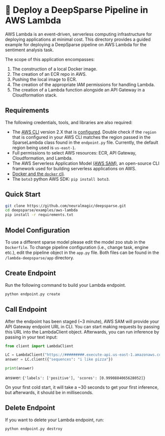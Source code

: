 <!--
Copyright (c) 2021 - present / Neuralmagic, Inc. All Rights Reserved.

Licensed under the Apache License, Version 2.0 (the "License");
you may not use this file except in compliance with the License.
You may obtain a copy of the License at

   http://www.apache.org/licenses/LICENSE-2.0

Unless required by applicable law or agreed to in writing,
software distributed under the License is distributed on an "AS IS" BASIS,
WITHOUT WARRANTIES OR CONDITIONS OF ANY KIND, either express or implied.
See the License for the specific language governing permissions and
limitations under the License.
-->

# 🐑 Deploy a DeepSparse Pipeline in AWS Lambda

AWS Lambda is an event-driven, serverless computing infrastructure for deploying applications at minimal cost. This directory provides a guided example for deploying a DeepSparse pipeline on AWS Lambda for the sentiment analysis task.

The scope of this application encompasses:
1. The construction of a local Docker image.
2. The creation of an ECR repo in AWS.
3. Pushing the local image to ECR.
4. The creation of the appropriate IAM permissions for handling Lambda.
5. The creation of a Lambda function alongside an API Gateway in a Cloudformation stack. 

## Requirements
The following credentials, tools, and libraries are also required:
* The [AWS CLI](https://docs.aws.amazon.com/cli/latest/userguide/getting-started-install.html) version 2.X that is [configured](https://docs.aws.amazon.com/cli/latest/userguide/cli-configure-quickstart.html). Double check if the `region` that is configured in your AWS CLI matches the region passed in the SparseLambda class found in the `endpoint.py` file. Currently, the default region being used is `us-east-1`.
* Full permissions to select AWS resources: ECR, API Gateway, Cloudformation, and Lambda.
* The AWS Serverless Application Model [(AWS SAM)](https://docs.aws.amazon.com/serverless-application-model/latest/developerguide/what-is-sam.html), an open-source CLI framework used for building serverless applications on AWS.
* [Docker and the `docker` cli](https://docs.docker.com/get-docker/).
* The `boto3` python AWS SDK: `pip install boto3`.

## Quick Start

```bash 
git clone https://github.com/neuralmagic/deepsparse.git
cd deepsparse/examples/aws-lambda
pip install -r requirements.txt
```
## Model Configuration

To use a different sparse model please edit the model zoo stub in the `Dockerfile`. To change pipeline configuration (i.e., change task, engine etc.), edit the pipeline object in the `app.py` file. Both files can be found in the `/lambda-deepsparse/app` directory.

## Create Endpoint

Run the following command to build your Lambda endpoint.

```bash
python endpoint.py create
```
## Call Endpoint

After the endpoint has been staged (~3 minute), AWS SAM will provide your API Gateway endpoint URL in CLI. You can start making requests by passing this URL into the LambdaClient object. Afterwards, you can run inference by passing in your text input:

```python
from client import LambdaClient

LC = LambdaClient("https://#########.execute-api.us-east-1.amazonaws.com/inference")
answer = LC.client({"sequences": "i like pizza"})

print(answer)
```

answer: `{'labels': ['positive'], 'scores': [0.9990884065628052]}`

On your first cold start, it will take a ~30 seconds to get your first inference, but afterwards, it should be in milliseconds.

## Delete Endpoint

If you want to delete your Lambda endpoint, run:

```bash
python endpoint.py destroy
```